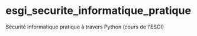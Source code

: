 # esgi_securite_informatique_pratique
Sécurité informatique pratique à travers Python (cours de l'ESGI)

